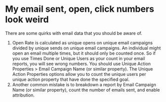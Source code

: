 # My email sent, open, click numbers look weird

There are some quirks with email data that you should be aware of.

1. Open Rate is calculated as unique opens on unique email campaigns divided by unique sends on unique email campaigns. An individual might open an email multiple times, but it should only be counted once. So if you use Times Done or Unique Users as your count in your email reports, you will see wrong numbers. You should use Unique Action Properties > Email Campaign Name (or similar property). The Unique Action Properties options allow you to count the unique users per unique action property that have done the specified goal.
2. Another common mistake is to breakdown a report by Email Campaign Name (or similar property), count the number of emails sent, and enable attribution.